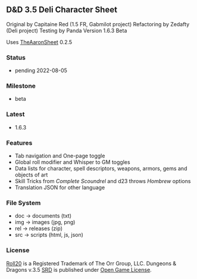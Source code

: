   ## D&D 3.5 Deli Character Sheet

  Original by Capitaine Red (1.5 FR, Gabmilot project)
  Refactoring by Zedafty (Deli project)
  Testing by Panda
  Version 1.6.3 Beta

  Uses [TheAaronSheet](https://github.com/shdwjk/TheAaronSheet) 0.2.5

  ### Status

  * pending 2022-08-05

  ### Milestone

  * beta

  ### Latest

  * 1.6.3

  ### Features

  * Tab navigation and One-page toggle
  * Global roll modifier and Whisper to GM toggles
  * Data lists for character, spell descriptors, weapons, armors, gems and objects of art
  * Skill Tricks from *Complete Scoundrel* and d23 throws *Hombrew* options
  * Translation JSON for other language

  ### File System

  * doc -> documents (txt)
  * img -> images (jpg, png)
  * rel -> releases (zip)
  * src -> scripts (html, js, json)

  ### License

  [Roll20](https://roll20.net/) is a Registered Trademark of The Orr Group, LLC.
  Dungeons & Dragons v.3.5 [SRD](https://en.wikipedia.org/wiki/System_Reference_Document) is published under [Open Game License](https://en.wikipedia.org/wiki/Open_Game_License).
